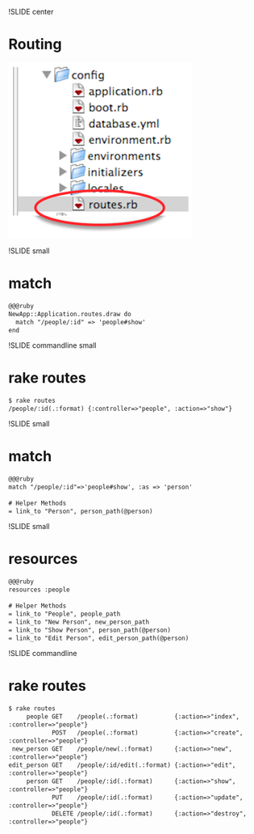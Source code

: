 !SLIDE center
# Routing

![rails_routes](../images/rails_routes.png)

!SLIDE small
# match

    @@@ruby
    NewApp::Application.routes.draw do
      match "/people/:id" => 'people#show'
    end

!SLIDE commandline small
# rake routes

    $ rake routes
    /people/:id(.:format) {:controller=>"people", :action=>"show"}

!SLIDE small
# match

    @@@ruby
    match "/people/:id"=>'people#show', :as => 'person'
    
    # Helper Methods
    = link_to "Person", person_path(@person)


!SLIDE small
# resources

    @@@ruby
    resources :people
    
    # Helper Methods
    = link_to "People", people_path
    = link_to "New Person", new_person_path
    = link_to "Show Person", person_path(@person)
    = link_to "Edit Person", edit_person_path(@person)

!SLIDE commandline
# rake routes

    $ rake routes
         people GET    /people(.:format)          {:action=>"index", :controller=>"people"}
                POST   /people(.:format)          {:action=>"create", :controller=>"people"}
     new_person GET    /people/new(.:format)      {:action=>"new", :controller=>"people"}
    edit_person GET    /people/:id/edit(.:format) {:action=>"edit", :controller=>"people"}
         person GET    /people/:id(.:format)      {:action=>"show", :controller=>"people"}
                PUT    /people/:id(.:format)      {:action=>"update", :controller=>"people"}
                DELETE /people/:id(.:format)      {:action=>"destroy", :controller=>"people"}



